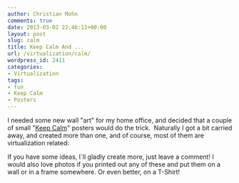 ```yaml
---
author: Christian Mohn
comments: true
date: 2013-03-02 22:46:13+00:00
layout: post
slug: calm
title: Keep Calm And ...
url: /virtualization/calm/
wordpress_id: 2411
categories:
- Virtualization
tags:
- fun
- Keep Calm
- Posters
---
```


I needed some new wall "art" for my home office, and decided that a couple of small "[Keep Calm](http://en.wikipedia.org/wiki/Keep_Calm_and_Carry_On)" posters would do the trick.  Naturally I got a bit carried away, and created more than one, and of course, most of them are virtualization related:



If you have some ideas, I´ll gladly create more, just leave a comment! I would also love photos if you printed out any of these and put them on a wall or in a frame somewhere. Or even better, on a T-Shirt!

